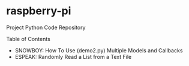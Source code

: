 # raspberry-pi
Project Python Code Repository

Table of Contents
- SNOWBOY: How To Use (demo2.py) Multiple Models and Callbacks
- ESPEAK: Randomly Read a List from a Text File 
